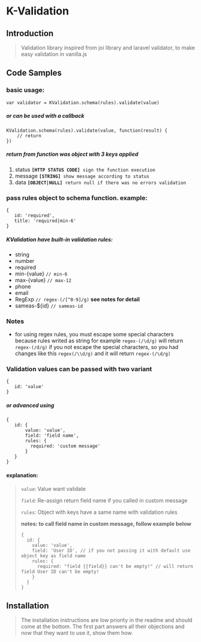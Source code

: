 # K-Validation

## Introduction

> Validation library inspired from joi library and laravel validator, to make easy validation in vanilla.js

## Code Samples
### basic usage:
```
var validator = KValidation.schema(rules).validate(value)
```
##### or can be used with a callback
```
KValidation.schema(rules).validate(value, function(result) {
	// return
})
```

##### return from function was object with 3 keys applied

1. status **`[HTTP STATUS CODE]`**` sign the function execution`
2. message **`[STRING]`**` show message according to status`
3. data **`[OBJECT|NULL]`**` return null if there was no errors validation`
### pass rules object to schema function. example:
```
{
   id: 'required',
   title: 'required|min-6'
}
```
##### KValidation have built-in validation rules:
- string
- number
- required
- min-{value} `// min-6`
- max-{value} `// max-12`
- phone
- email
- RegExp `// regex-(/[^0-9]/g)` **see notes for detail**
- sameas-${id} `// sameas-id`

### Notes
- for using regex rules, you must escape some special characters because rules writed as string
for example `regex-(/\d/g)` will return `regex-(/d/g)` if you not escape the special characters, so you had changes like
this `regex(/\\d/g)` and it will return `regex-(/\d/g)`

### Validation values can be passed with two variant
```
{
   id: 'value'
}
```

##### or advanced using

```
{
   id: {
       value: 'value',
       field: 'field name',
       rules: {
         required: 'custom message'
       }
   }
}
```
#### explanation:
> `value`: Value want validate
>
> `field`: Re-assign return field name if you called in custom message
>
> `rules`: Object with keys have a same name with validation rules
>
> **notes: to call field name in custom message, follow example below**
>
> ```
> {
> 	id: {
> 	  value: 'value',
> 	  field: 'User ID', // if you not passing it with default use object key as field name
> 	  rules: {
> 		required: "field {{field}} can't be empty!" // will return field User ID can't be empty!
> 	  }
> 	}
> }

## Installation

> The installation instructions are low priority in the readme and should come at the bottom. The first part answers all their objections and now that they want to use it, show them how.